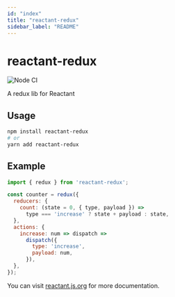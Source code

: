 ```yaml
---
id: "index"
title: "reactant-redux"
sidebar_label: "README"
---
```


# reactant-redux

![Node CI](https://github.com/unadlib/reactant/workflows/Node%20CI/badge.svg)

A redux lib for Reactant

## Usage

```sh
npm install reactant-redux
# or
yarn add reactant-redux
```

## Example

```js
import { redux } from 'reactant-redux';

const counter = redux({
  reducers: {
    count: (state = 0, { type, payload }) =>
      type === 'increase' ? state + payload : state,
  },
  actions: {
    increase: num => dispatch =>
      dispatch({
        type: 'increase',
        payload: num,
      }),
  },
});
```

You can visit [reactant.js.org](https://reactant.js.org/) for more documentation.
